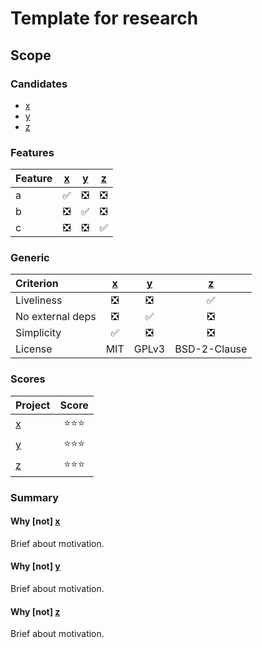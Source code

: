 # Template for research

## Scope

### Candidates

- [x][]
- [y][]
- [z][]

### Features

| Feature | [x][] | [y][] | [z][] |
|:--------|:-----:|:-----:|:-----:|
| a       | ✅ | ❎ | ❎ |
| b       | ❎ | ✅ | ❎ |
| c       | ❎ | ❎ | ✅ |

### Generic

| Criterion        | [x][] | [y][] | [z][] |
|:-----------------|:-----:|:-----:|:-----:|
| Liveliness       | ❎ | ❎ | ✅ |
| No external deps | ❎ | ✅ | ❎ |
| Simplicity       | ✅ | ❎ | ❎ |
| License          | MIT | GPLv3 | BSD-2-Clause |

### Scores

| Project | Score |
|:--------|:-----:|
| [x][]   | ⭐⭐⭐ |
| [y][]   | ⭐⭐⭐ |
| [z][]   | ⭐⭐⭐ |

### Summary

#### Why [not] [x][]

Brief about motivation.

#### Why [not] [y][]

Brief about motivation.

#### Why [not] [z][]

Brief about motivation.

[x]: https://github.com/kamilsk/go-research
[y]: https://github.com/kamilsk/go-research
[z]: https://github.com/kamilsk/go-research
